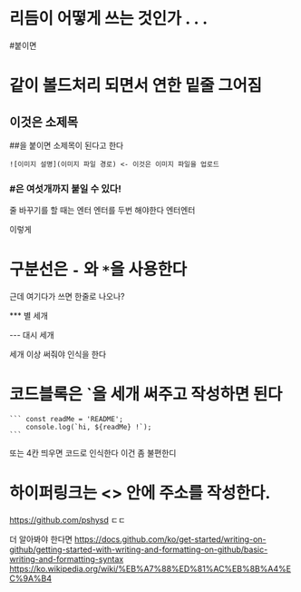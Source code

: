 # 리듬이 어떻게 쓰는 것인가 . . .
#붙이면 <h1>같이 볼드처리 되면서 연한 밑줄 그어짐

## 이것은 소제목

##을 붙이면 소제목이 된다고 한다

  `![이미지 설명](이미지 파일 경로) <- 이것은 이미지 파일을 업로드`

### #은 여섯개까지 붙일 수 있다!

줄 바꾸기를 할 때는 엔터
엔터를 두번 해야한다 엔터엔터

이렇게

# 구분선은 `-` 와 `*`을 사용한다

근데 여기다가 쓰면 한줄로 나오나?

*** 별 세개

--- 대시 세개

세개 이상 써줘야 인식을 한다

# 코드블록은 `을 세개 써주고 작성하면 된다

    ``` const readMe = 'README';
        console.log(`hi, ${readMe} !`);
    ```

또는 4칸 띄우면 코드로 인식한다 이건 좀 불편한디

# 하이퍼링크는 <> 안에 주소를 작성한다.

<https://github.com/pshysd>
ㄷㄷ

더 알아봐야 한다면
<https://docs.github.com/ko/get-started/writing-on-github/getting-started-with-writing-and-formatting-on-github/basic-writing-and-formatting-syntax>
<https://ko.wikipedia.org/wiki/%EB%A7%88%ED%81%AC%EB%8B%A4%EC%9A%B4>